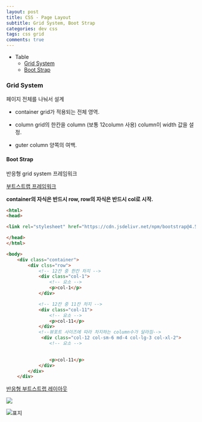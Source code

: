 ```yaml
---  
layout: post  
title: CSS - Page Layout
subtitle: Grid System, Boot Strap
categories: dev css  
tags: css grid
comments: true  
--- 
```


- Table
	- [Grid System](#Grid-System) 
	- [Boot Strap](#Boot-Strap)

### Grid System
페이지 전체를 나눠서 설계

- container
grid가 적용되는 전체 영역.

- column
grid의 한칸을 column (보통 12column 사용) column이 width 값을 설정.

- guter
column 양쪽의 여백.

#### Boot Strap
반응형 grid system 프레임워크

[부트스트랩 프레임워크](https://getbootstrap.com/)

**container의 자식은 반드시 row, row의 자식은 반드시 col로 시작.**

```html
<html>
<head>

<link rel="stylesheet" href="https://cdn.jsdelivr.net/npm/bootstrap@4.5.3/dist/css/bootstrap.min.css" integrity="sha384-TX8t27EcRE3e/ihU7zmQxVncDAy5uIKz4rEkgIXeMed4M0jlfIDPvg6uqKI2xXr2" crossorigin="anonymous">

</head>
</html>

<body>
    <div class="container">
        <div clss="row">
            <!-- 12칸 중 한칸 차지 -->
            <div class="col-1">
                <!-- 요소 -->
                <p>col-1</p>
            </div>

            <!-- 12칸 중 11칸 차지 -->
            <div class="col-11">
                <!-- 요소 -->
                <p>col-11</p>
            </div>
            <!--뷰포트 사이즈에 따라 차지하는 column수가 달라짐-->
             <div class="col-12 col-sm-6 md-4 col-lg-3 col-xl-2">
                <!-- 요소 -->

                
                <p>col-11</p>
            </div>
        </div>
    </div>
```

[반응형 부트스트랩 레이아웃](https://getbootstrap.com/docs/4.5/layout/overview/)

![](/images/2020-11-11-18-01-23.png)

![표지](https://theorydb.github.io/assets/img/review/review-book-booket-list-1.png) 